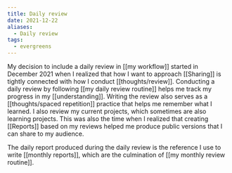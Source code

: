 ```yaml
---
title: Daily review
date: 2021-12-22
aliases:
  - Daily review
tags:
  - evergreens
---
```

My decision to include a daily review in [[my workflow]] started in December 2021 when I realized that how I want to approach [[Sharing]] is tightly connected with how I conduct [[thoughts/review]]. Conducting a daily review by following [[my daily review routine]] helps me track my progress in my [[understanding]]. Writing the review also serves as a [[thoughts/spaced repetition]] practice that helps me remember what I learned. I also review my current projects, which sometimes are also learning projects. This was also the time when I realized that creating [[Reports]] based on my reviews helped me produce public versions that I can share to my audience.

The daily report produced during the daily review is the reference I use to write [[monthly reports]], which are the culmination of [[my monthly review routine]].